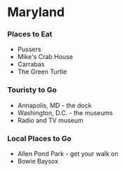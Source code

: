# Maryland

### Places to Eat
- Pussers
- Mike's Crab House
- Carrabas
- The Green Turtle

### Touristy to Go
- Annapolis, MD - the dock
- Washington, D.C. - the museums
- Radio and TV museum

### Local Places to Go
- Allen Pond Park - get your walk on
- Bowie Baysox
